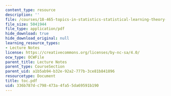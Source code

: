 ```yaml
---
content_type: resource
description: ''
file: /courses/18-465-topics-in-statistics-statistical-learning-theory-spring-2007/336b787dc798473a4fa55da69591b190_toc.pdf
file_size: 5041944
file_type: application/pdf
hide_download: true
hide_download_original: null
learning_resource_types:
- Lecture Notes
license: https://creativecommons.org/licenses/by-nc-sa/4.0/
ocw_type: OCWFile
parent_title: Lecture Notes
parent_type: CourseSection
parent_uid: a1b5ab94-b32e-92a2-777b-3ce81b841896
resourcetype: Document
title: toc.pdf
uid: 336b787d-c798-473a-4fa5-5da69591b190
---
```

